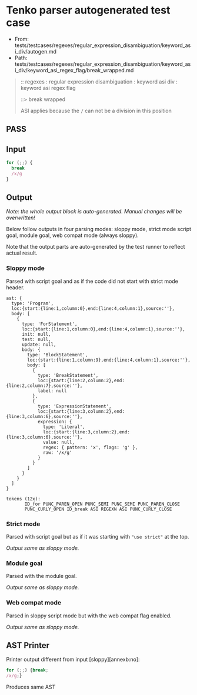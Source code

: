 # Tenko parser autogenerated test case

- From: tests/testcases/regexes/regular_expression_disambiguation/keyword_asi_div/autogen.md
- Path: tests/testcases/regexes/regular_expression_disambiguation/keyword_asi_div/keyword_asi_regex_flag/break_wrapped.md

> :: regexes : regular expression disambiguation : keyword asi div : keyword asi regex flag
>
> ::> break wrapped
>
> ASI applies because the `/` can not be a division in this position

## PASS

## Input

`````js
for (;;) {
  break
  /x/g
}
`````

## Output

_Note: the whole output block is auto-generated. Manual changes will be overwritten!_

Below follow outputs in four parsing modes: sloppy mode, strict mode script goal, module goal, web compat mode (always sloppy).

Note that the output parts are auto-generated by the test runner to reflect actual result.

### Sloppy mode

Parsed with script goal and as if the code did not start with strict mode header.

`````
ast: {
  type: 'Program',
  loc:{start:{line:1,column:0},end:{line:4,column:1},source:''},
  body: [
    {
      type: 'ForStatement',
      loc:{start:{line:1,column:0},end:{line:4,column:1},source:''},
      init: null,
      test: null,
      update: null,
      body: {
        type: 'BlockStatement',
        loc:{start:{line:1,column:9},end:{line:4,column:1},source:''},
        body: [
          {
            type: 'BreakStatement',
            loc:{start:{line:2,column:2},end:{line:2,column:7},source:''},
            label: null
          },
          {
            type: 'ExpressionStatement',
            loc:{start:{line:3,column:2},end:{line:3,column:6},source:''},
            expression: {
              type: 'Literal',
              loc:{start:{line:3,column:2},end:{line:3,column:6},source:''},
              value: null,
              regex: { pattern: 'x', flags: 'g' },
              raw: '/x/g'
            }
          }
        ]
      }
    }
  ]
}

tokens (12x):
       ID_for PUNC_PAREN_OPEN PUNC_SEMI PUNC_SEMI PUNC_PAREN_CLOSE
       PUNC_CURLY_OPEN ID_break ASI REGEXN ASI PUNC_CURLY_CLOSE
`````

### Strict mode

Parsed with script goal but as if it was starting with `"use strict"` at the top.

_Output same as sloppy mode._

### Module goal

Parsed with the module goal.

_Output same as sloppy mode._

### Web compat mode

Parsed in sloppy script mode but with the web compat flag enabled.

_Output same as sloppy mode._

## AST Printer

Printer output different from input [sloppy][annexb:no]:

````js
for (;;) {break;
/x/g;}
````

Produces same AST
